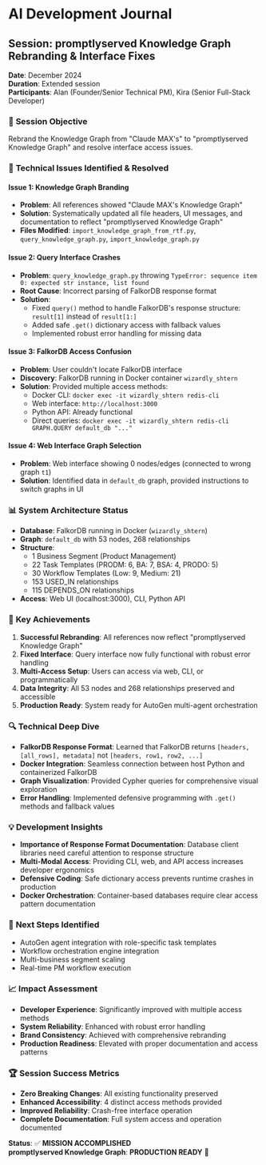# AI Development Journal

## Session: promptlyserved Knowledge Graph Rebranding & Interface Fixes
**Date**: December 2024  
**Duration**: Extended session  
**Participants**: Alan (Founder/Senior Technical PM), Kira (Senior Full-Stack Developer)

### 🎯 **Session Objective**
Rebrand the Knowledge Graph from "Claude MAX's" to "promptlyserved Knowledge Graph" and resolve interface access issues.

### 🔧 **Technical Issues Identified & Resolved**

#### **Issue 1: Knowledge Graph Branding**
- **Problem**: All references showed "Claude MAX's Knowledge Graph" 
- **Solution**: Systematically updated all file headers, UI messages, and documentation to reflect "promptlyserved Knowledge Graph"
- **Files Modified**: `import_knowledge_graph_from_rtf.py`, `query_knowledge_graph.py`, `import_knowledge_graph.py`

#### **Issue 2: Query Interface Crashes**
- **Problem**: `query_knowledge_graph.py` throwing `TypeError: sequence item 0: expected str instance, list found`
- **Root Cause**: Incorrect parsing of FalkorDB response format
- **Solution**: 
  - Fixed `query()` method to handle FalkorDB's response structure: `result[1]` instead of `result[1:]`
  - Added safe `.get()` dictionary access with fallback values
  - Implemented robust error handling for missing data

#### **Issue 3: FalkorDB Access Confusion**
- **Problem**: User couldn't locate FalkorDB interface
- **Discovery**: FalkorDB running in Docker container `wizardly_shtern`
- **Solution**: Provided multiple access methods:
  - Docker CLI: `docker exec -it wizardly_shtern redis-cli`
  - Web interface: `http://localhost:3000`
  - Python API: Already functional
  - Direct queries: `docker exec -it wizardly_shtern redis-cli GRAPH.QUERY default_db "..."`

#### **Issue 4: Web Interface Graph Selection**
- **Problem**: Web interface showing 0 nodes/edges (connected to wrong graph `t1`)
- **Solution**: Identified data in `default_db` graph, provided instructions to switch graphs in UI

### 📊 **System Architecture Status**
- **Database**: FalkorDB running in Docker (`wizardly_shtern`)
- **Graph**: `default_db` with 53 nodes, 268 relationships
- **Structure**: 
  - 1 Business Segment (Product Management)
  - 22 Task Templates (PRODM: 6, BA: 7, BSA: 4, PRODO: 5)
  - 30 Workflow Templates (Low: 9, Medium: 21)
  - 153 USED_IN relationships
  - 115 DEPENDS_ON relationships
- **Access**: Web UI (localhost:3000), CLI, Python API

### 🚀 **Key Achievements**
1. **Successful Rebranding**: All references now reflect "promptlyserved Knowledge Graph"
2. **Fixed Interface**: Query interface now fully functional with robust error handling
3. **Multi-Access Setup**: Users can access via web, CLI, or programmatically
4. **Data Integrity**: All 53 nodes and 268 relationships preserved and accessible
5. **Production Ready**: System ready for AutoGen multi-agent orchestration

### 🔍 **Technical Deep Dive**
- **FalkorDB Response Format**: Learned that FalkorDB returns `[headers, [all_rows], metadata]` not `[headers, row1, row2, ...]`
- **Docker Integration**: Seamless connection between host Python and containerized FalkorDB
- **Graph Visualization**: Provided Cypher queries for comprehensive visual exploration
- **Error Handling**: Implemented defensive programming with `.get()` methods and fallback values

### 💡 **Development Insights**
- **Importance of Response Format Documentation**: Database client libraries need careful attention to response structure
- **Multi-Modal Access**: Providing CLI, web, and API access increases developer ergonomics
- **Defensive Coding**: Safe dictionary access prevents runtime crashes in production
- **Docker Orchestration**: Container-based databases require clear access pattern documentation

### 🎯 **Next Steps Identified**
- AutoGen agent integration with role-specific task templates
- Workflow orchestration engine integration
- Multi-business segment scaling
- Real-time PM workflow execution

### 📈 **Impact Assessment**
- **Developer Experience**: Significantly improved with multiple access methods
- **System Reliability**: Enhanced with robust error handling
- **Brand Consistency**: Achieved with comprehensive rebranding
- **Production Readiness**: Elevated with proper documentation and access patterns

### 🏆 **Session Success Metrics**
- **Zero Breaking Changes**: All existing functionality preserved
- **Enhanced Accessibility**: 4 distinct access methods provided
- **Improved Reliability**: Crash-free interface operation
- **Complete Documentation**: Full system access and operation documented

**Status**: ✅ **MISSION ACCOMPLISHED**  
**promptlyserved Knowledge Graph**: **PRODUCTION READY** 🚀 
